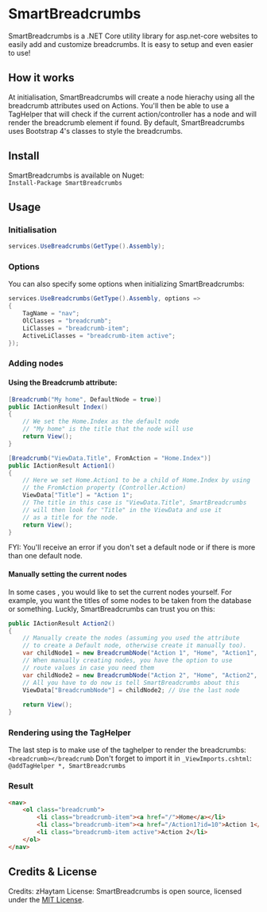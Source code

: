 # SmartBreadcrumbs

SmartBreadcrumbs is a .NET Core utility library for asp.net-core websites to easily add and customize breadcrumbs. It is easy to setup and even easier to use!

## How it works

At initialisation, SmartBreadcrumbs will create a node hierachy using all the breadcrumb attributes used on Actions. You'll then be able to use a TagHelper that will check if the current action/controller has a node and will render the breadcrumb element if found.
By default, SmartBreadcrumbs uses Bootstrap 4's classes to style the breadcrumbs.

## Install

SmartBreadcrumbs is available on Nuget:  
`Install-Package SmartBreadcrumbs`

## Usage

### Initialisation

```csharp
services.UseBreadcrumbs(GetType().Assembly);
```

### Options

You can also specify some options when initializing SmartBreadcrumbs:
```csharp
services.UseBreadcrumbs(GetType().Assembly, options =>
{
	TagName = "nav";
	OlClasses = "breadcrumb";
	LiClasses = "breadcrumb-item";
	ActiveLiClasses = "breadcrumb-item active";
});
```

### Adding nodes

#### Using the Breadcrumb attribute:

```csharp
[Breadcrumb("My home", DefaultNode = true)]
public IActionResult Index()
{
	// We set the Home.Index as the default node
	// "My home" is the title that the node will use
	return View();
}

[Breadcrumb("ViewData.Title", FromAction = "Home.Index")]
public IActionResult Action1()
{
	// Here we set Home.Action1 to be a child of Home.Index by using
	// the FromAction property (Controller.Action)
	ViewData["Title"] = "Action 1";
	// The title in this case is "ViewData.Title", SmartBreadcrumbs
	// will then look for "Title" in the ViewData and use it
	// as a title for the node.
	return View();
}
```

FYI: You'll receive an error if you don't set a default node or if there is more than one default node.

#### Manually setting the current nodes

In some cases , you would like to set the current nodes yourself. For example, you want the titles of some nodes to be taken from the database or something. Luckly, SmartBreadcrumbs can trust you on this:
```csharp
public IActionResult Action2()
{
	// Manually create the nodes (assuming you used the attribute
	// to create a Default node, otherwise create it manually too).
	var childNode1 = new BreadcrumbNode("Action 1", "Home", "Action1", null, new { id = 10 });
	// When manually creating nodes, you have the option to use
	// route values in case you need them
	var childNode2 = new BreadcrumbNode("Action 2", "Home", "Action2", childNode1);
	// All you have to do now is tell SmartBreadcrumbs about this
	ViewData["BreadcrumbNode"] = childNode2; // Use the last node
	
	return View();
}
```

### Rendering using the TagHelper

The last step is to make use of the taghelper to render the breadcrumbs:
`<breadcrumb></breadcrumb`
Don't forget to import it in `_ViewImports.cshtml`:
`@addTagHelper *, SmartBreadcrumbs`

### Result

```html
<nav>
	<ol class="breadcrumb">
		<li class="breadcrumb-item"><a href="/">Home</a></li>
		<li class="breadcrumb-item"><a href="/Action1?id=10">Action 1</a></li>
		<li class="breadcrumb-item active">Action 2</li>
	</ol>
</nav>
```

## Credits & License

Credits: zHaytam
License: SmartBreadcrumbs is open source, licensed under the [MIT License](https://github.com/zHaytam/SmartBreadcrumbs/blob/master/LICENSE).